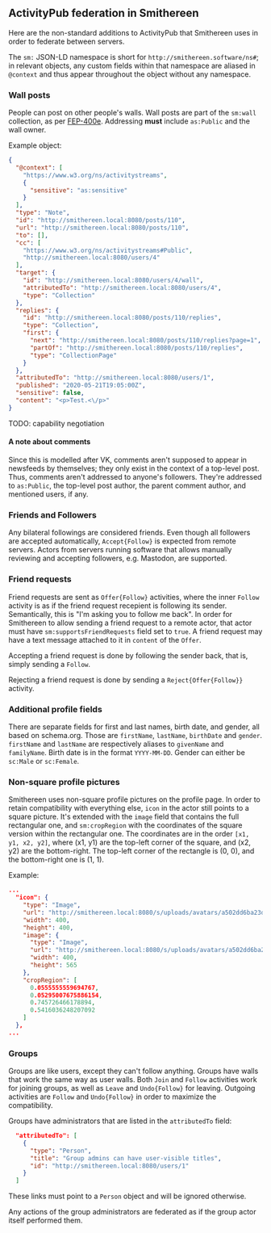 ## ActivityPub federation in Smithereen
Here are the non-standard additions to ActivityPub that Smithereen uses in order to federate between servers.

The `sm:` JSON-LD namespace is short for `http://smithereen.software/ns#`; in relevant objects, any custom fields within that namespace are aliased in `@context` and thus appear throughout the object without any namespace.
### Wall posts
People can post on other people's walls. Wall posts are part of the `sm:wall` collection, as per [FEP-400e](https://git.activitypub.dev/ActivityPubDev/Fediverse-Enhancement-Proposals/src/commit/f94077e1514928c2d2ae79d86a5953c93874b73d/feps/fep-400e.md). Addressing **must** include `as:Public` and the wall owner.

Example object:
```json
{
  "@context": [
    "https://www.w3.org/ns/activitystreams",
    {
      "sensitive": "as:sensitive"
    }
  ],
  "type": "Note",
  "id": "http://smithereen.local:8080/posts/110",
  "url": "http://smithereen.local:8080/posts/110",
  "to": [],
  "cc": [
    "https://www.w3.org/ns/activitystreams#Public",
    "http://smithereen.local:8080/users/4"
  ],
  "target": {
    "id": "http://smithereen.local:8080/users/4/wall",
    "attributedTo": "http://smithereen.local:8080/users/4",
    "type": "Collection"
  },
  "replies": {
    "id": "http://smithereen.local:8080/posts/110/replies",
    "type": "Collection",
    "first": {
      "next": "http://smithereen.local:8080/posts/110/replies?page=1",
      "partOf": "http://smithereen.local:8080/posts/110/replies",
      "type": "CollectionPage"
    }
  },
  "attributedTo": "http://smithereen.local:8080/users/1",
  "published": "2020-05-21T19:05:00Z",
  "sensitive": false,
  "content": "<p>Test.<\/p>"
}
```
TODO: capability negotiation
#### A note about comments
Since this is modelled after VK, comments aren't supposed to appear in newsfeeds by themselves; they only exist in the context of a top-level post. Thus, comments aren't addressed to anyone's followers. They're addressed to `as:Public`, the top-level post author, the parent comment author, and mentioned users, if any.
### Friends and Followers
Any bilateral followings are considered friends. Even though all followers are accepted automatically, `Accept{Follow}` is expected from remote servers. Actors from servers running software that allows manually reviewing and accepting followers, e.g. Mastodon, are supported.
### Friend requests
Friend requests are sent as `Offer{Follow}` activities, where the inner `Follow` activity is as if the friend request recepient is following its sender. Semantically, this is "I'm asking you to follow me back". In order for Smithereen to allow sending a friend request to a remote actor, that actor must have `sm:supportsFriendRequests` field set to `true`. A friend request may have a text message attached to it in `content` of the `Offer`.

Accepting a friend request is done by following the sender back, that is, simply sending a `Follow`.

Rejecting a friend request is done by sending a `Reject{Offer{Follow}}` activity.
### Additional profile fields
There are separate fields for first and last names, birth date, and gender, all based on schema.org. Those are `firstName`, `lastName`, `birthDate` and `gender`. `firstName` and `lastName` are respectively aliases to `givenName` and `familyName`. Birth date is in the format `YYYY-MM-DD`. Gender can either be `sc:Male` or `sc:Female`.
### Non-square profile pictures
Smithereen uses non-square profile pictures on the profile page. In order to retain compatibility with everything else, `icon` in the actor still points to a square picture. It's extended with the `image` field that contains the full rectangular one, and `sm:cropRegion` with the coordinates of the square version within the rectangular one. The coordinates are in the order `[x1, y1, x2, y2]`, where (x1, y1) are the top-left corner of the square, and (x2, y2) are the bottom-right. The top-left corner of the rectangle is (0, 0), and the bottom-right one is (1, 1).

Example:
```json
...
  "icon": {
    "type": "Image",
    "url": "http://smithereen.local:8080/s/uploads/avatars/a502dd6ba23da7a899526368b9b58896_xl.jpg",
    "width": 400,
    "height": 400,
    "image": {
      "type": "Image",
      "url": "http://smithereen.local:8080/s/uploads/avatars/a502dd6ba23da7a899526368b9b58896_rxl.jpg",
      "width": 400,
      "height": 565
    },
    "cropRegion": [
      0.0555555559694767,
      0.05295007675886154,
      0.745726466178894,
      0.5416036248207092
    ]
  },
...
```
### Groups
Groups are like users, except they can't follow anything. Groups have walls that work the same way as user walls. Both `Join` and `Follow` activities work for joining groups, as well as `Leave` and `Undo{Follow}` for leaving. Outgoing activities are `Follow` and `Undo{Follow}` in order to maximize the compatibility.

Groups have administrators that are listed in the `attributedTo` field:
```json
  "attributedTo": [
    {
      "type": "Person",
      "title": "Group admins can have user-visible titles",
      "id": "http://smithereen.local:8080/users/1"
    }
  ]
```
These links must point to a `Person` object and will be ignored otherwise.

Any actions of the group administrators are federated as if the group actor itself performed them.

